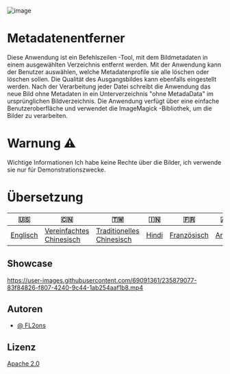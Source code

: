 ![image](https://github.com/user-attachments/assets/af677ca5-b660-4bb7-9421-fde3bf73dd7f)

# Metadatenentferner

Diese Anwendung ist ein Befehlszeilen -Tool, mit dem Bildmetadaten in einem ausgewählten Verzeichnis entfernt werden. Mit der Anwendung kann der Benutzer auswählen, welche Metadatenprofile sie alle löschen oder löschen sollen. Die Qualität des Ausgangsbildes kann ebenfalls eingestellt werden. Nach der Verarbeitung jeder Datei schreibt die Anwendung das neue Bild ohne Metadaten in ein Unterverzeichnis "ohne MetadaData" im ursprünglichen Bildverzeichnis. Die Anwendung verfügt über eine einfache Benutzeroberfläche und verwendet die ImageMagick -Bibliothek, um die Bilder zu verarbeiten.

# Warnung ⚠️

Wichtige Informationen Ich habe keine Rechte über die Bilder, ich verwende sie nur für Demonstrationszwecke.

# Übersetzung

| 🇺🇸                  | 🇨🇳                                        | 🇹🇼                                         | 🇮🇳                  | 🇫🇷                        | 🇦🇪                   | 🇩🇪                    | 🇯🇵                      | 🇪🇸                     |
| --------------------- | ------------------------------------------- | -------------------------------------------- | --------------------- | --------------------------- | ---------------------- | ----------------------- | ------------------------- | ------------------------ |
| [Englisch](README.md) | [Vereinfachtes Chinesisch](README.zh-CN.md) | [Traditionelles Chinesisch](README.zh-TW.md) | [Hindi](README.hi.md) | [Französisch](README.fr.md) | [Araber](README.ar.md) | [Deutsch](README.de.md) | [japanisch](README.ja.md) | [Spanisch](README.es.md) |

## Showcase

<https://user-images.githubusercontent.com/69091361/235879077-83f84826-f807-4240-9c44-1ab254aaf1b8.mp4>

## Autoren

-   [@ FL2ons](https://www.github.com/fl2on)

## Lizenz

[Apache 2.0](https://choosealicense.com/licenses/apache-2.0/)
